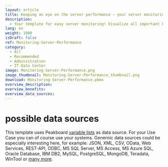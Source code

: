 ```yaml
---
layout: article
title: Keeping an eye on the server performance – your server monitoring dashboard
description: 
  - Your template for easy server monitoring! Visualize all important key figures about the status of your server on an individually configurable dashboard, in real time! Keep relevant information such as server performance and utilization, CPU and RAM, as well as downtimes in view at all times. Peakboard integrates seamlessly into your existing IT infrastructure. Download template now.
lang: en
weight: 1000
isDraft: false
ref: Monitoring-Server-Performance
category:
  - All
  - Recommended
  - Administration
  - IT Data Center
image: Monitoring-Server-Performance.png
image_thumbnail: Monitoring-Server-Performance_thumbnail.png
download: Monitoring-Server-Performance.pbmx
overview_description:
overview_benefits:
overview_data_sources:
---
```

# possible data sources
This template uses Peakboard [variable lists](https://help.peakboard.com/scripting/en-variables.html) as data source. For your Use Case you can of course use your systems. Genernic data sources could be especially interesting here, for example: JSON, XML, CSV, OData, Web Services, REST-API, ODBC, MS SQL Server, MS Access, MS Azure SQL, Oracle Database, IBM DB2, MySQL, PostgreSQL, MongoDB, Teradata, WinTool or [many more](https://peakboard.com/en/interfaces/).
